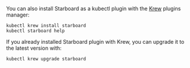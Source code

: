 You can also install Starboard as a kubectl plugin with the [Krew][krew] plugins manager:

```
kubectl krew install starboard
kubectl starboard help
```

If you already installed Starboard plugin with Krew, you can upgrade it to the latest version with:

```
kubectl krew upgrade starboard
```

[krew]: https://github.com/kubernetes-sigs/krew
